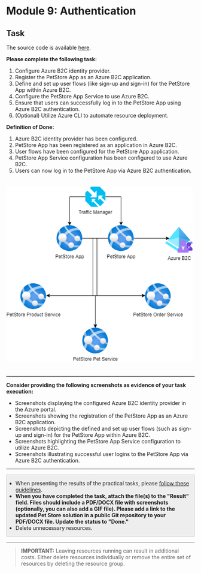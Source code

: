 # Module 9: Authentication

## Task

The source code is available [here](../../../petstore).

**Please complete the following task:**

1. Configure Azure B2C identity provider.
2. Register the PetStore App as an Azure B2C application.
3. Define and set up user flows (like sign-up and sign-in) for the PetStore App within Azure B2C.
4. Configure the PetStore App Service to use Azure B2C.
5. Ensure that users can successfully log in to the PetStore App using Azure B2C authentication.
6. (Optional) Utilize Azure CLI to automate resource deployment.

**Definition of Done:**

1. Azure B2C identity provider has been configured.
2. PetStore App has been registered as an application in Azure B2C.
3. User flows have been configured for the PetStore App application.
4. PetStore App Service configuration has been configured to use Azure B2C.
5. Users can now log in to the PetStore App via Azure B2C authentication.

<img src="images/scheme.png" width="500" style="margin: 20px 0; display: inline-block;"/>

<hr>

**Consider providing the following screenshots as evidence of your task execution:**

- Screenshots displaying the configured Azure B2C identity provider in the Azure portal.
- Screenshots showing the registration of the PetStore App as an Azure B2C application.
- Screenshots depicting the defined and set up user flows (such as sign-up and sign-in) for the PetStore App within Azure B2C.
- Screenshots highlighting the PetStore App Service configuration to utilize Azure B2C.
- Screenshots illustrating successful user logins to the PetStore App via Azure B2C authentication.

<hr>

<div style="border: 1px solid #ccc; background-color: #eee;">
  <ul>
    <li>When presenting the results of the practical tasks, please <a href="../common/presenting-results/presenting-results.md">follow these guidelines</a>.</li>
    <li><strong>When you have completed the task, attach the file(s) to the "Result" field. Files should include a PDF/DOCX file with screenshots (optionally, you can also add a GIF file). Please add a link to the updated Pet Store solution in a public Git repository to your PDF/DOCX file. Update the status to "Done."</strong></li>
    <li>Delete unnecessary resources.</li>
  </ul>
</div>
<hr>

>**IMPORTANT:** Leaving resources running can result in additional costs. Either delete resources individually or remove the entire set of resources by deleting the resource group.